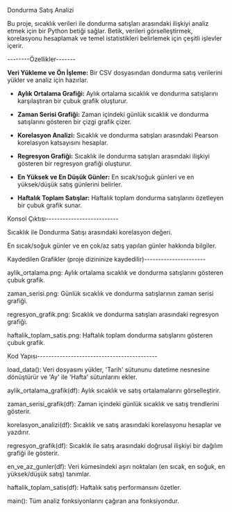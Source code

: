 Dondurma Satış Analizi

Bu proje, sıcaklık verileri ile dondurma satışları arasındaki ilişkiyi analiz etmek için bir Python betiği sağlar. Betik, verileri görselleştirmek, korelasyonu hesaplamak ve temel istatistikleri belirlemek için çeşitli işlevler içerir.

--------Özellikler-------

**Veri Yükleme ve Ön İşleme:** Bir CSV dosyasından dondurma satış verilerini yükler ve analiz için hazırlar.

- **Aylık Ortalama Grafiği:** Aylık ortalama sıcaklık ve dondurma satışlarını karşılaştıran bir çubuk grafik oluşturur.

- **Zaman Serisi Grafiği:** Zaman içindeki günlük sıcaklık ve dondurma satışlarını gösteren bir çizgi grafik çizer.

- **Korelasyon Analizi:** Sıcaklık ve dondurma satışları arasındaki Pearson korelasyon katsayısını hesaplar.

- **Regresyon Grafiği:** Sıcaklık ile dondurma satışları arasındaki ilişkiyi gösteren bir regresyon grafiği oluşturur.

- **En Yüksek ve En Düşük Günler:** En sıcak/soğuk günleri ve en yüksek/düşük satış günlerini belirler.

- **Haftalık Toplam Satışlar:** Haftalık toplam dondurma satışlarını özetleyen bir çubuk grafik sunar.

Konsol Çıktısı--------------------------

Sıcaklık ile Dondurma Satışı arasındaki korelasyon değeri.

En sıcak/soğuk günler ve en çok/az satış yapılan günler hakkında bilgiler.

Kaydedilen Grafikler (proje dizininize kaydedilir)----------------------

aylik_ortalama.png: Aylık ortalama sıcaklık ve dondurma satışlarını gösteren çubuk grafik.

zaman_serisi.png: Günlük sıcaklık ve dondurma satışlarının zaman serisi grafiği.

regresyon_grafik.png: Sıcaklık ve dondurma satışları arasındaki regresyon grafiği.

haftalik_toplam_satis.png: Haftalık toplam dondurma satışlarını gösteren çubuk grafik.

Kod Yapısı-------------------------------------------

load_data(): Veri dosyasını yükler, 'Tarih' sütununu datetime nesnesine dönüştürür ve 'Ay' ile 'Hafta' sütunlarını ekler.

aylik_ortalama_grafik(df): Aylık sıcaklık ve satış ortalamalarını görselleştirir.

zaman_serisi_grafik(df): Zaman içindeki günlük sıcaklık ve satış trendlerini gösterir.

korelasyon_analizi(df): Sıcaklık ve satış arasındaki korelasyonu hesaplar ve yazdırır.

regresyon_grafik(df): Sıcaklık ile satış arasındaki doğrusal ilişkiyi bir dağılım grafiği ile gösterir.

en_ve_az_gunler(df): Veri kümesindeki aşırı noktaları (en sıcak, en soğuk, en yüksek/düşük satış) tanımlar.

haftalik_toplam_satis(df): Haftalık satış performansını özetler.

main(): Tüm analiz fonksiyonlarını çağıran ana fonksiyondur.
